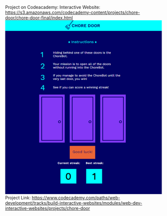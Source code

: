 Project on Codeacademy:
Interactive Website:
https://s3.amazonaws.com/codecademy-content/projects/chore-door/chore-door-final/index.html
![choredoor](choredoor.png)
Project Link:
https://www.codecademy.com/paths/web-development/tracks/build-interactive-websites/modules/web-dev-interactive-websites/projects/chore-door
